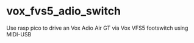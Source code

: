# vox_fvs5_adio_switch
Use rasp pico to drive an Vox Adio Air GT via Vox VFS5 footswitch using MIDI-USB
